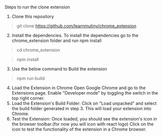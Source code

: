 Steps to run the clone extension

1. Clone this repository
>git clone https://github.com/learnmutiny/chrome_extension
2. Install the dependencies. To install the dependencies go to the chrome_extension folder and run npm install
>cd chrome_extension

>npm install
3. Use the below command to Build the extension
>npm run build
4. Load the Extension in Chrome
Open Google Chrome and go to the Extensions page. Enable "Developer mode" by toggling the switch in the top right corner.
5. Load the Extension's Build Folder: 
Click on "Load unpacked" and select the build folder generated in step 3. This will load your extension into Chrome.
6. Test the Extension: 
Once loaded, you should see the extension's icon in the browser toolbar.(for now you will icon with react logo) Click on the icon to test the functionality of the extension in a Chrome browser.
